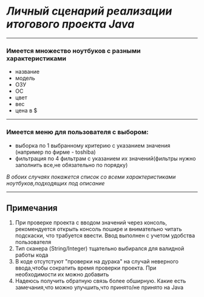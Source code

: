 # ***Личный сценарий реализации итогового проекта Java***
________________________
### Имеется множество ноутбуков с разными характеристиками
+ название
+ модель
+ ОЗУ
+ ОС
+ цвет
+ вес
+ цена в $
________________________
### Имеется меню для пользователя с выбором:
+ выборка по 1 выбранному критерию с указанием значения (например по фирме - toshiba)
+ фильтрация по 4 фильтрам с указанием их значений(фильтры нужно заполнить все,не обязательно по порядку)

*В обоих случаях покажется список со всеми характеристиками ноутбуков,подходящих под описание*
_________________________
## **Примечания**
1. При проверке проекта с вводом значений через консоль, рекомендуется открыть консоль пошире и внимательно читать подскаски, что трабуется ввести. Ввод выполнен с учетом удобства пользователя
2. Тип сканера (String/Integer) тщательно выбирался для валидной работы кода
3. В коде отсутстуют "проверки на дурака" на случай неверного ввода,чтобы сократить время проверки проекта. При необходимости их можно добавить
4. Надеюсь получить обратную связь более обширную. Какие есть замечания,что можно улучшить,что принято/не принято на Java